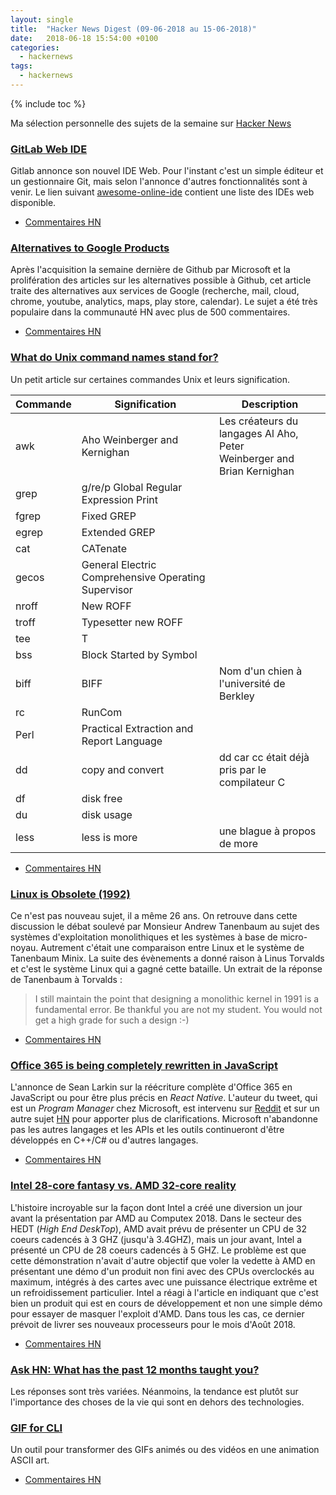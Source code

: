```yaml
---
layout: single
title:  "Hacker News Digest (09-06-2018 au 15-06-2018)"
date:   2018-06-18 15:54:00 +0100
categories:
  - hackernews
tags:
  - hackernews
---
```


{% include toc %}

Ma sélection personnelle des sujets de la semaine sur
[Hacker News](https://news.ycombinator.com/)


### [GitLab Web IDE](https://about.gitlab.com/2018/06/15/introducing-gitlab-s-integrated-development-environment/)
Gitlab annonce son nouvel IDE Web. Pour l'instant c'est un simple éditeur et un gestionnaire Git, mais selon l'annonce d'autres fonctionnalités sont à venir. Le lien suivant [awesome-online-ide](https://github.com/styfle/awesome-online-ide) contient une liste
des IDEs web disponible.

- [Commentaires HN](https://news.ycombinator.com/item?id=17321921)



### [Alternatives to Google Products](https://restoreprivacy.com/google-alternatives/)

Après l'acquisition la semaine dernière de Github par Microsoft et la prolifération des articles sur les alternatives possible à Github,
cet article traite des alternatives aux services de Google (recherche, mail, cloud, chrome, youtube, analytics, maps, play store, calendar). Le sujet a été très populaire dans la communauté HN avec plus de 500 commentaires.

- [Commentaires HN](https://news.ycombinator.com/item?id=17280558)

### [What do Unix command names stand for?](http://www.unixguide.net/unix/faq/1.3.shtml)

Un petit article sur certaines commandes Unix et leurs signification.

|  Commande    | Signification | Description |
|--------------|---------------| ------------|
|awk  | Aho Weinberger and Kernighan | Les créateurs du langages Al Aho, Peter <br> Weinberger and Brian Kernighan |         
|grep  | g/re/p Global Regular Expression Print| |
|fgrep  | Fixed GREP | |
|egrep  | Extended GREP | |
|cat  | CATenate| |
|gecos  | General Electric Comprehensive Operating Supervisor | |
|nroff  | New ROFF | |
|troff  | Typesetter new ROFF | |
|tee  | T | |
|bss  | Block Started by Symbol | |
|biff  | BIFF | Nom d'un chien à l'université de Berkley |
|rc | RunCom | |
|Perl | Practical Extraction and Report Language | &nbsp; |
| dd | copy and convert | dd car cc était déjà pris par le compilateur C |
| df | disk free | |
| du | disk usage | |
| less | less is more | une blague à propos de more |

- [Commentaires HN](https://news.ycombinator.com/item?id=17323753)

### [Linux is Obsolete (1992)](https://groups.google.com/forum/#!topic/comp.os.minix/wlhw16QWltI%5B1-25%5D)

Ce n'est pas nouveau sujet, il a même 26 ans. On retrouve dans cette discussion le débat soulevé par Monsieur Andrew Tanenbaum au sujet
des systèmes d'exploitation monolithiques et les systèmes à base de micro-noyau. Autrement c'était une comparaison entre Linux et le système de Tanenbaum Minix. La suite des évènements a donné raison à Linus Torvalds et c'est le système Linux qui a gagné cette bataille. Un extrait de la réponse de Tanenbaum à Torvalds :

> I still maintain the point that designing a monolithic kernel in 1991 is a fundamental error.  Be thankful you are not my student.  You would not get a high grade for such a design :-)

- [Commentaires HN](https://news.ycombinator.com/item?id=17294907)

### [Office 365 is being completely rewritten in JavaScript](https://twitter.com/thelarkinn/status/1006746626617008128?s=21)

L'annonce de Sean Larkin sur la réécriture complète d'Office 365 en JavaScript ou pour être plus précis en *React Native*. L'auteur du tweet, qui est un *Program Manager* chez Microsoft, est intervenu sur [Reddit](https://www.reddit.com/r/programming/comments/8qqhlz/comment/e0ll1dt/) et sur un autre sujet [HN](https://news.ycombinator.com/item?id=17321985) pour apporter plus de clarifications. Microsoft n'abandonne pas les autres langages et les APIs et les outils continueront d'être développés en C++/C# ou d'autres langages.

- [Commentaires HN](https://news.ycombinator.com/item?id=17300893)



### [Intel 28-core fantasy vs. AMD 32-core reality](https://www.techspot.com/news/75009-intel-28-core-fantasy-vs-amd-32-core.html)

L'histoire incroyable sur la façon dont Intel a créé une diversion un jour avant la présentation par AMD au Computex 2018. Dans le secteur des HEDT (*High End DeskTop*), AMD avait prévu de présenter un CPU de 32 coeurs cadencés à 3 GHZ (jusqu'à 3.4GHZ), mais un jour
avant, Intel a présenté un CPU de 28 coeurs cadencés à 5 GHZ. Le problème est que cette démonstration n'avait d'autre objectif que voler la vedette à AMD en présentant une démo d'un produit non fini avec des CPUs overclockés au maximum, intégrés à des cartes avec une puissance électrique extrême et un refroidissement particulier. Intel a réagi à l'article en indiquant que c'est bien un produit qui est en cours de développement et non une simple démo pour essayer de masquer l'exploit d'AMD. Dans tous les cas, ce dernier prévoit de livrer ses nouveaux processeurs pour le mois d'Août 2018.

- [Commentaires HN](https://news.ycombinator.com/item?id=17280757)


### [Ask HN: What has the past 12 months taught you?](https://news.ycombinator.com/item?id=17316120)
Les réponses sont très variées. Néanmoins, la tendance est plutôt sur l'importance des choses de la vie qui sont en dehors des technologies.


### [GIF for CLI](https://github.com/google/gif-for-cli)

Un outil pour transformer des GIFs animés ou des vidéos en une animation ASCII art.

- [Commentaires HN](https://news.ycombinator.com/item?id=17313090)

<!--
### []()
- [Commentaires HN]()


Tools for Exploring .NET Internals
http://mattwarren.org/2018/06/15/Tools-for-Exploring-.NET-Internals/
https://news.ycombinator.com/item?id=17323911





State of React Native 2018
https://facebook.github.io/react-native/blog/2018/06/14/state-of-react-native-2018
https://news.ycombinator.com/item?id=17314315



Ask HN: What are the best hacks to fight depression?
https://news.ycombinator.com/item?id=17310846
https://news.ycombinator.com/item?id=17310846





Introducing Multi-Leg Options Strategies
http://blog.robinhood.com/news/2018/6/12/introducing-multi-leg-options-strategies
https://news.ycombinator.com/item?id=17303083


Ask HN: Is there a new habit you cultivated recently that is really paying off?
https://news.ycombinator.com/item?id=17291127
https://news.ycombinator.com/item?id=17291127

Google: Introduction to Machine Learning
https://developers.google.com/machine-learning/crash-course/ml-intro
https://news.ycombinator.com/item?id=17292187

How to become a dramatically better programmer
https://recurse.henrystanley.com/post/better
https://news.ycombinator.com/item?id=17286521

Learning operating system development using Linux kernel and Raspberry Pi
https://github.com/s-matyukevich/raspberry-pi-os
https://news.ycombinator.com/item?id=17282000



Ask HN: Developer Burnout – how to rediscover the passion, or new career?
https://news.ycombinator.com/item?id=17274320
https://news.ycombinator.com/item?id=17274320

Chatbots were the next big thing: what happened?
https://blog.growthbot.org/chatbots-were-the-next-big-thing-what-happened
https://news.ycombinator.com/item?id=17264718
-->

<!-- Additional links -->
<!--
Has Vue passed React yet?
https://hasvuepassedreactyet.surge.sh
https://news.ycombinator.com/item?id=17316267

App Maker, Google’s low-code tool for building business apps, comes out of beta
https://techcrunch.com/2018/06/14/app-maker-googles-low-code-tool-for-building-business-apps-comes-out-of-beta/
https://news.ycombinator.com/item?id=17317425

Ask HN: How do you manage your manager?
https://news.ycombinator.com/item?id=17316578
https://news.ycombinator.com/item?id=17316578

Show HN: World Cup API for 2018
http://worldcup.sfg.io/
https://news.ycombinator.com/item?id=17310483

Id Software
https://github.com/id-Software
https://news.ycombinator.com/item?id=17299209

Type-safe Bitmasks in C++
https://gpfault.net/posts/typesafe-bitmasks.txt.html
https://news.ycombinator.com/item?id=17301016

Ask HN: What's the most productive development environment you've used?
https://news.ycombinator.com/item?id=17274801
https://news.ycombinator.com/item?id=17274801

C++ for C Programmers: part 1
https://ds9a.nl/articles/posts/c++-1/
https://news.ycombinator.com/item?id=17309654

The Quest for a Perfect C++ Interview Question
http://www.acodersjourney.com/2016/06/the-quest-for-a-perfect-c-interview-question/
https://news.ycombinator.com/item?id=11842645

Writing Multithreaded Applications in C++ (the right way) (2015)
http://deathbytape.com/articles/2015/02/03/cpp-threading.html
https://news.ycombinator.com/item?id=17181992

-->
